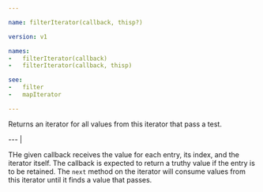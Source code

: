 ```yaml
---

name: filterIterator(callback, thisp?)

version: v1

names:
-   filterIterator(callback)
-   filterIterator(callback, thisp)

see:
-   filter
-   mapIterator

---
```


Returns an iterator for all values from this iterator that pass a test.

--- |

THe given callback receives the value for each entry, its index, and the
iterator itself.
The callback is expected to return a truthy value if the entry is to be
retained.
The `next` method on the iterator will consume values from this iterator until
it finds a value that passes.

